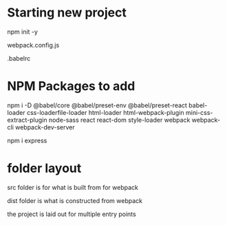 # Starting new project
npm init -y

webpack.config.js

.babelrc

# NPM Packages to add
npm i -D @babel/core @babel/preset-env @babel/preset-react babel-loader css-loaderfile-loader html-loader html-webpack-plugin mini-css-extract-plugin node-sass react react-dom style-loader webpack webpack-cli webpack-dev-server

npm i express

# folder layout
src folder is for what is built from for webpack

dist folder is what is constructed from webpack

the project is laid out for multiple entry points